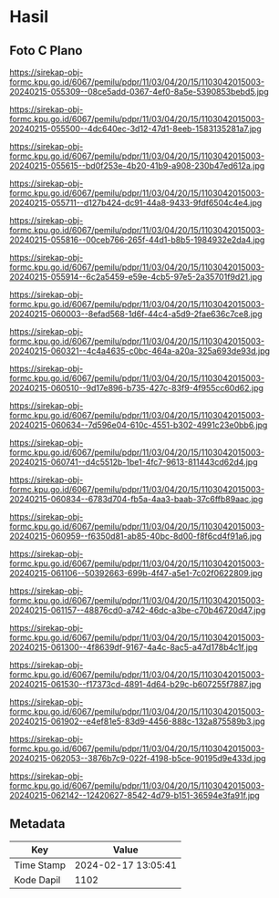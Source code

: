 # Hasil

## Foto C Plano

https://sirekap-obj-formc.kpu.go.id/6067/pemilu/pdpr/11/03/04/20/15/1103042015003-20240215-055309--08ce5add-0367-4ef0-8a5e-5390853bebd5.jpg

https://sirekap-obj-formc.kpu.go.id/6067/pemilu/pdpr/11/03/04/20/15/1103042015003-20240215-055500--4dc640ec-3d12-47d1-8eeb-1583135281a7.jpg

https://sirekap-obj-formc.kpu.go.id/6067/pemilu/pdpr/11/03/04/20/15/1103042015003-20240215-055615--bd0f253e-4b20-41b9-a908-230b47ed612a.jpg

https://sirekap-obj-formc.kpu.go.id/6067/pemilu/pdpr/11/03/04/20/15/1103042015003-20240215-055711--d127b424-dc91-44a8-9433-9fdf6504c4e4.jpg

https://sirekap-obj-formc.kpu.go.id/6067/pemilu/pdpr/11/03/04/20/15/1103042015003-20240215-055816--00ceb766-265f-44d1-b8b5-1984932e2da4.jpg

https://sirekap-obj-formc.kpu.go.id/6067/pemilu/pdpr/11/03/04/20/15/1103042015003-20240215-055914--6c2a5459-e59e-4cb5-97e5-2a35701f9d21.jpg

https://sirekap-obj-formc.kpu.go.id/6067/pemilu/pdpr/11/03/04/20/15/1103042015003-20240215-060003--8efad568-1d6f-44c4-a5d9-2fae636c7ce8.jpg

https://sirekap-obj-formc.kpu.go.id/6067/pemilu/pdpr/11/03/04/20/15/1103042015003-20240215-060321--4c4a4635-c0bc-464a-a20a-325a693de93d.jpg

https://sirekap-obj-formc.kpu.go.id/6067/pemilu/pdpr/11/03/04/20/15/1103042015003-20240215-060510--9d17e896-b735-427c-83f9-4f955cc60d62.jpg

https://sirekap-obj-formc.kpu.go.id/6067/pemilu/pdpr/11/03/04/20/15/1103042015003-20240215-060634--7d596e04-610c-4551-b302-4991c23e0bb6.jpg

https://sirekap-obj-formc.kpu.go.id/6067/pemilu/pdpr/11/03/04/20/15/1103042015003-20240215-060741--d4c5512b-1be1-4fc7-9613-811443cd62d4.jpg

https://sirekap-obj-formc.kpu.go.id/6067/pemilu/pdpr/11/03/04/20/15/1103042015003-20240215-060834--6783d704-fb5a-4aa3-baab-37c6ffb89aac.jpg

https://sirekap-obj-formc.kpu.go.id/6067/pemilu/pdpr/11/03/04/20/15/1103042015003-20240215-060959--f6350d81-ab85-40bc-8d00-f8f6cd4f91a6.jpg

https://sirekap-obj-formc.kpu.go.id/6067/pemilu/pdpr/11/03/04/20/15/1103042015003-20240215-061106--50392663-699b-4f47-a5e1-7c02f0622809.jpg

https://sirekap-obj-formc.kpu.go.id/6067/pemilu/pdpr/11/03/04/20/15/1103042015003-20240215-061157--48876cd0-a742-46dc-a3be-c70b46720d47.jpg

https://sirekap-obj-formc.kpu.go.id/6067/pemilu/pdpr/11/03/04/20/15/1103042015003-20240215-061300--4f8639df-9167-4a4c-8ac5-a47d178b4c1f.jpg

https://sirekap-obj-formc.kpu.go.id/6067/pemilu/pdpr/11/03/04/20/15/1103042015003-20240215-061530--f17373cd-4891-4d64-b29c-b607255f7887.jpg

https://sirekap-obj-formc.kpu.go.id/6067/pemilu/pdpr/11/03/04/20/15/1103042015003-20240215-061902--e4ef81e5-83d9-4456-888c-132a875589b3.jpg

https://sirekap-obj-formc.kpu.go.id/6067/pemilu/pdpr/11/03/04/20/15/1103042015003-20240215-062053--3876b7c9-022f-4198-b5ce-90195d9e433d.jpg

https://sirekap-obj-formc.kpu.go.id/6067/pemilu/pdpr/11/03/04/20/15/1103042015003-20240215-062142--12420627-8542-4d79-b151-36594e3fa91f.jpg


## Metadata

| Key        | Value               |
| ---------- | ------------------- |
| Time Stamp | 2024-02-17 13:05:41 |
| Kode Dapil | 1102                |



